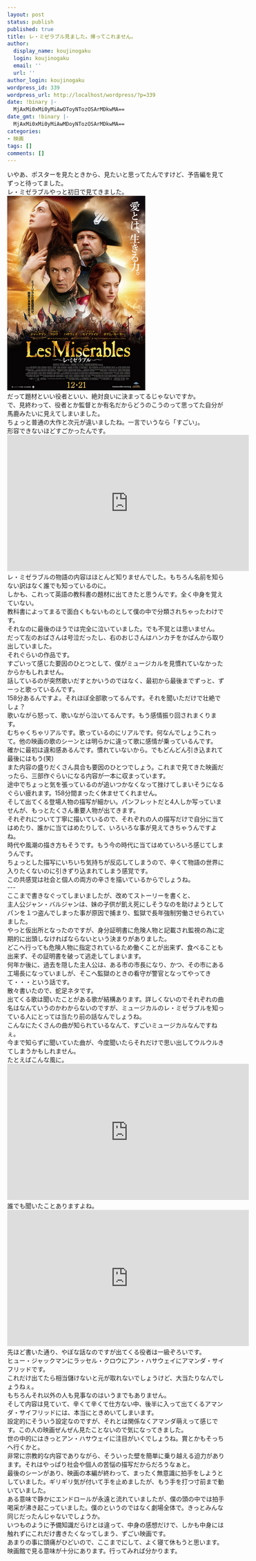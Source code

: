 ```yaml
---
layout: post
status: publish
published: true
title: レ・ミゼラブル見ました。帰ってこれません。
author:
  display_name: koujinogaku
  login: koujinogaku
  email: ''
  url: ''
author_login: koujinogaku
wordpress_id: 339
wordpress_url: http://localhost/wordpress/?p=339
date: !binary |-
  MjAxMi0xMi0yMiAwOToyNTozOSArMDkwMA==
date_gmt: !binary |-
  MjAxMi0xMi0yMiAwMDoyNTozOSArMDkwMA==
categories:
- 映画
tags: []
comments: []
---
```

<p>いやあ、ポスターを見たときから、見たいと思ってたんですけど、予告編を見てずっと待ってました。<br />
レ・ミゼラブルやっと初日で見てきました。<br />
<a href="http://www.amazon.co.jp/gp/product/B00C9Z469U/ref=as_li_ss_il?ie=UTF8&camp=247&creative=7399&creativeASIN=B00C9Z469U&linkCode=as2&tag=koujinogakuse-22"><img src="/blog/img/20121221.jpg" alt="20121221.jpg" border="0" width="320" height="450" /></a><img src="http://www.assoc-amazon.jp/e/ir?t=koujinogakuse-22&l=as2&o=9&a=B00C9Z469U" width="1" height="1" border="0" alt="" style="border:none !important; margin:0px !important;" /><br />
だって題材といい役者といい、絶対良いに決まってるじゃないですか。<br />
で、見終わって、役者とか監督とか有名だからどうのこうのって思ってた自分が馬鹿みたいに見えてしまいました。<br />
ちょっと普通の大作と次元が違いましたね。一言でいうなら「すごい」。<br />
形容できないほどすごかったんです。<br />
<iframe width="560" height="315" src="http://www.youtube.com/embed/EnLSG5t_dc8" frameborder="0" allowfullscreen></iframe><br />
レ・ミゼラブルの物語の内容はほとんど知りませんでした。もちろん名前を知らない訳はなく誰でも知っているのに。<br />
しかも、これって英語の教科書の題材に出てきたと思うんです。全く中身を覚えていない。<br />
教科書によってまるで面白くもないものとして僕の中で分類されちゃったわけです。<br />
それなのに最後のほうでは完全に泣いていました。でも不覚とは思いません。<br />
だって左のおばさんは号泣だったし、右のおじさんはハンカチをかばんから取り出していました。<br />
それぐらいの作品です。<br />
すごいって感じた要因のひとつとして、僕がミュージカルを見慣れていなかったからかもしれません。<br />
話しているのが突然歌いだすとかいうのではなく、最初から最後までずっと、ずーっと歌っているんです。<br />
158分あるんですよ。それほぼ全部歌ってるんです。それを聞いただけで壮絶でしょ？<br />
歌いながら怒って、歌いながら泣いてるんです。もう感情振り回されまくります。<br />
むちゃくちゃリアルです。歌っているのにリアルです。何なんでしょうこれって。他の映画の歌のシーンとは明らかに違って歌に感情が乗っているんです。<br />
確かに最初は違和感あるんです。慣れていないから。でもどんどん引き込まれて最後にはもう(笑)<br />
また内容の盛りだくさん具合も要因のひとつでしょう。これまで見てきた映画だったら、三部作ぐらいになる内容が一本に収まっています。<br />
途中でちょっと気を張っているのが追いつかなくなって挫けてしまいそうになるぐらい疲れます。158分間まったく休ませてくれません。<br />
そして出てくる登場人物の描写が細かい。パンフレットだと4人しか写っていませんが、もっとたくさん重要人物が出てきます。<br />
それぞれについて丁寧に描いているので、それぞれの人の描写だけで自分に当てはめたり、誰かに当てはめたりして、いろいろな事が見えてきちゃうんですよね。<br />
時代や風潮の描き方もそうです。もう今の時代に当てはめていろいろ感じてしまうんです。<br />
ちょっとした描写にいちいち気持ちが反応してしまうので、辛くて物語の世界に入りたくないのに引きずり込まれてしまう感覚です。<br />
この共感覚は社会と個人の両方の辛さを描いているからでしょうね。<br />
---<br />
ここまで書きなぐってしまいましたが、改めてストーリーを書くと、<br />
主人公ジャン・バルジャンは、妹の子供が飢え死にしそうなのを助けようとしてパンを１つ盗んでしまった事が原因で捕まり、監獄で長年強制労働させられていました。<br />
やっと仮出所となったのですが、身分証明書に危険人物と記載され監視の為に定期的に出頭しなければならないという決まりがありました。<br />
どこへ行っても危険人物に指定されているため働くことが出来ず、食べることも出来ず、その証明書を破って逃走してしまいます。<br />
何年か後に、過去を隠した主人公は、ある市の市長になり、かつ、その市にある工場長になっていましが、そこへ監獄のときの看守が警官となってやってきて・・・という話です。<br />
散々書いたので、蛇足ネタです。<br />
出てくる歌は聞いたことがある歌が結構あります。詳しくないのでそれぞれの曲名はなんていうのかわからないのですが、ミュージカルのレ・ミゼラブルを知っている人にとっては当たり前の話なんでしょうね。<br />
こんなにたくさんの曲が知られているなんて、すごいミュージカルなんですねぇ。<br />
今まで知らずに聞いていた曲が、今度聞いたらそれだけで思い出してウルウルきてしまうかもしれません。<br />
たとえばこんな風に。<br />
<iframe width="560" height="315" src="http://www.youtube.com/embed/RxPZh4AnWyk" frameborder="0" allowfullscreen></iframe><br />
誰でも聞いたことありますよね。<br />
<iframe width="560" height="315" src="http://www.youtube.com/embed/lYizXBQ5EQA" frameborder="0" allowfullscreen></iframe><br />
先ほど書いた通り、やぼな話なのですが出てくる役者は一級ぞろいです。<br />
ヒュー・ジャックマンにラッセル・クロウにアン・ハサウェイにアマンダ・サイフリッドです。<br />
これだけ出てたら相当儲けないと元が取れないでしょうけど、大当たりなんでしょうねぇ。<br />
もちろんそれ以外の人も見事なのはいうまでもありません。<br />
そして内容は見ていて、辛くて辛くて仕方ない中、後半に入って出てくるアマンダ・サイフリッドには、本当にときめいてしまいます。<br />
設定的にそういう設定なのですが、それとは関係なくアマンダ萌えって感じです。この人の映画ぜんぜん見たことないので気になってきました。<br />
世の中的にはきっとアン・ハサウェイに注目がいくでしょうね。賞とかもそっちへ行くかと。<br />
非常に宗教的な内容でありながら、そういった壁を簡単に乗り越える迫力があります。それはやっぱり社会や個人の苦悩の描写だからだろうなぁと。<br />
最後のシーンがあり、映画の本編が終わって、まったく無意識に拍手をしようとしていました。ギリギリ気が付いて手を止めましたが、もう手を打つ寸前まで動いていました。<br />
ある意味で静かにエンドロールが永遠と流れていましたが、僕の頭の中では拍手喝采が沸き起こっていました。僕のというのではなく劇場全体で。きっとみんな同じだったんじゃないでしょうか。<br />
いつものように予備知識だらけとは違って、中身の感想だけで、しかも中身には触れずにこれだけ書きたくなってしまう、ずごい映画です。<br />
あまりの事に頭痛がひどいので、ここまでにして、よく寝て休もうと思います。<br />
映画館で見る意味が十分にあります。行ってみれば分かります。</p>
